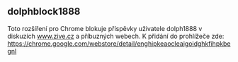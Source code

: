 ## dolphblock1888

Toto rozšíření pro Chrome blokuje příspěvky uživatele dolph1888 v diskuzích www.zive.cz a příbuzných webech. 
K přidání do prohlížeče zde: https://chrome.google.com/webstore/detail/enghipkeaocleaigoidghkfihpkbegnl
